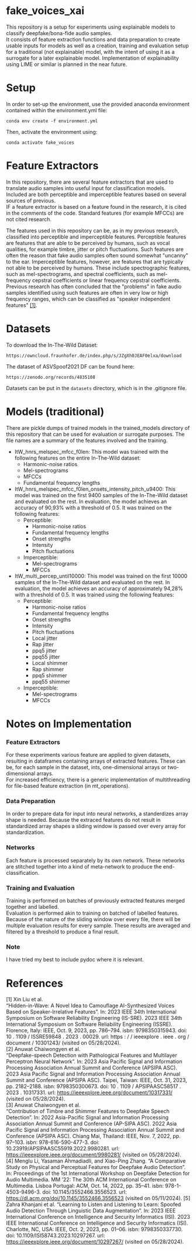 # fake_voices_xai

This repository is a setup for experiments using explainable models to classify deepfake/bona-fide audio samples.  
It consists of feature extraction functions and data preparation to create usable inputs for models as well as
a creation, training and evaluation setup for a traditional (not explainable) model, with the intent of using it as a surrogate for a later explainable model.
Implementation of explainability using LIME or similar is planned in the near future.

# Setup

In order to set-up the environment, use the provided anaconda environment contained within the 
environment.yml file:
```
conda env create -f environment.yml
```
Then, activate the environment using:
```
conda activate fake_voices
```

# Feature Extractors

In this repository, there are several feature extractors that are used to translate audio samples into useful 
input for classification models.  
Included are both perceptible and imperceptible features based on several sources of previous.  
IF a feature extractor is based on a feature found in the research, it is cited in the comments of the code. Standard features (for example MFCCs) are not cited
research.  
  
The features used in this repository can be, as in my previous research, classified into perceptible and imperceptible features. Perceptible features are features that are able to be perceived by humans, such as vocal qualities, for example timbre, jitter or pitch fluctuations. Such features are often the reason that fake audio samples often sound somewhat "uncanny" to the ear. Imperceptible features, however, are features that are typically not able to be perceived by humans. These include spectrographic features, such as mel-spectrograms, and spectral coefficients, such as mel-frequency cepstral coefficients or linear frequency cepstral coefficients. Previous research has often concluded that the "problems" in fake audio samples identified using such features are often in very low or high frequency ranges, which can be classified as "speaker independent features" [[1]](#1).

# Datasets
To download the In-The-Wild Dataset:
```
https://owncloud.fraunhofer.de/index.php/s/JZgXh0JEAF0elxa/download
```

The dataset of ASVSpoof2021 DF can be found here:
```
https://zenodo.org/records/4835108
```
Datasets can be put in the `datasets` directory, which is in the .gitignore file.

# Models (traditional)
There are pickle dumps of trained models in the trained_models directory of this repository that can be used for evaluation or surrogate purposes. The file names are a summary of the features involved and the training.
- ItW_hnrs_melspec_mfcc_f0len: This model was trained with the following features on the entire In-The-Wild dataset:
	* Harmonic-noise ratios
	* Mel-spectrograms
	* MFCCs
	* Fundamental frequency lengths
- ItW_hnrs_melspec_mfcc_f0len_onsets_intensity_pitch_u9400: This model was trained on the first 9400 samples of the In-The-Wild dataset and evaluated on the rest. In evaluation, the model achieves an accuracy of 90,93% with a threshold of 0.5. It was trained on the following features:
	- Perceptible:
		* Harmonic-noise ratios
		* Fundamental frequency lengths
		* Onset strengths
		* Intensity
		* Pitch fluctuations
	- Imperceptible:
		* Mel-spectrograms
		* MFCCs
- ItW_multi_percep_until10000: This model was trained on the first 10000 samples of the In-The-Wild dataset and evaluated on the rest. In evaluation, the model achieves an accuracy of approximately 94,28% with a threshold of 0.5. It was trained using the following features:
	- Perceptible:
		* Harmonic-noise ratios
		* Fundamental frequency lengths
		* Onset strengths
		* Intensity
		* Pitch fluctuations
		* Local jitter
		* Rap jitter
		* ppq5 jitter
		* ppq55 jitter
		* Local shimmer
		* Rap shimmer
		* ppq5 shimmer
		* ppq55 shimmer
	- Imperceptible:
		* Mel-spectrograms
		* MFCCs

# Notes on Implementation

### Feature Extractors
For these experiments various feature are applied to given datasets, resulting in dataframes containing arrays of extracted features. These can be, for each sample in the dataset, ints, one-dimensional arrays or two-dimensional arrays.  
For increased efficiency, there is a generic implementation of multithreading for file-based feature extraction (in mt_operations).

### Data Preparation
In order to prepare data for input into neural networks, a standerdizes array shape is needed. Because the extraced features do not result in standardized array shapes a sliding window is passed over every array for standardization.  

### Networks
Each feature is processed separately by its own network. These networks are stitched together into a kind of meta-network to produce the end-classification.

### Training and Evaluation
Training is performed on batches of previously extracted features merged together and labelled.  
Evaluation is performed akin to training on batched of labelled features. Because of the nature of the sliding window over every file, there will be multiple evaluation results for every sample. These results are averaged and filtered by a threshold to produce a final result.

### Note
I have tried my best to include pydoc where it is relevant.

# References
<a id="1">[1]</a>
Xin Liu et al.  
“Hidden-in-Wave: A Novel Idea to Camouflage AI-Synthesized Voices Based on Speaker-Irrelative Features”. In: 2023 IEEE 34th International Symposium on Software Reliability Engineering (IS-SRE). 2023 IEEE 34th International Symposium on Software Reliability Engineering (ISSRE). Florence, Italy: IEEE, Oct. 9, 2023, pp. 786–794. isbn: 9798350315943. doi: 10 . 1109 / ISSRE59848 . 2023 . 00029. url: https : / / ieeexplore . ieee . org / document / 10301243/ (visited on 05/28/2024).  
<a id="2">[2]</a>
Anuwat Chaiwongyen et al.  
“Deepfake-speech Detection with Pathological Features and Multilayer Perceptron Neural Network”. In: 2023 Asia Pacific Signal and Information Processing Association Annual Summit and Conference (APSIPA ASC). 2023 Asia Pacific Signal and Information Processing Association Annual Summit and Conference (APSIPA ASC). Taipei, Taiwan: IEEE, Oct. 31, 2023, pp. 2182–2188. isbn: 9798350300673. doi: 10 . 1109 / APSIPAASC58517 . 2023 . 10317331. url: https://ieeexplore.ieee.org/document/10317331/ (visited on 05/28/2024).  
<a id="3">[3]</a>
Anuwat Chaiwongyen et al.  
“Contribution of Timbre and Shimmer Features to Deepfake Speech Detection”. In: 2022 Asia-Pacific Signal and Information Processing Association Annual Summit and Conference (AP-SIPA ASC). 2022 Asia Pacific Signal and Information Processing Association Annual Summit and Conference (APSIPA ASC). Chiang Mai, Thailand: IEEE, Nov. 7, 2022, pp. 97–103. isbn: 978-616-590-477-3. doi: 10.23919/APSIPAASC55919.2022.9980281. url: https://ieeexplore.ieee.org/document/9980281/ (visited on 05/28/2024).  
<a id="4">[4]</a>
Menglu Li, Yasaman Ahmadiadli, and Xiao-Ping Zhang.
“A Comparative Study on Physical and Perceptual Features for Deepfake Audio Detection”. In: Proceedings of the 1st International Workshop on Deepfake Detection for Audio Multimedia. MM ’22: The 30th ACM International Conference on Multimedia. Lisboa Portugal: ACM, Oct. 14, 2022, pp. 35–41. isbn: 978-1-4503-9496-3. doi: 10.1145/3552466.3556523. url: https://dl.acm.org/doi/10.1145/3552466.3556523 (visited on 05/11/2024).
<a id="5">[5]</a>
Zahra Khanjani et al.
“Learning to Listen and Listening to Learn: Spoofed Audio Detection Through Linguistic Data Augmentation”. In: 2023 IEEE International Conference on Intelligence and Security Informatics (ISI). 2023 IEEE International Conference on Intelligence and Security Informatics (ISI). Charlotte, NC, USA: IEEE, Oct. 2, 2023, pp. 01–06. isbn: 9798350337730. doi: 10.1109/ISI58743.2023.10297267. url: https://ieeexplore.ieee.org/document/10297267/ (visited on 05/28/2024).
